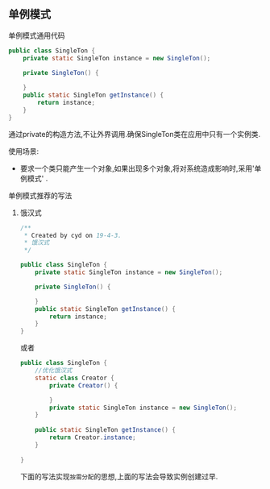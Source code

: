 ## 单例模式

单例模式通用代码

```java
public class SingleTon {
    private static SingleTon instance = new SingleTon();
   
    private SingleTon() {

    }
    public static SingleTon getInstance() {
        return instance;
    }
}
```

通过private的构造方法,不让外界调用.确保SingleTon类在应用中只有一个实例类.



使用场景:  

- 要求一个类只能产生一个对象,如果出现多个对象,将对系统造成影响时,采用'单例模式' .


单例模式推荐的写法

1. 饿汉式

   ```java
   /**
    * Created by cyd on 19-4-3.
    * 饿汉式
    */
   
   public class SingleTon {
       private static SingleTon instance = new SingleTon();
   
       private SingleTon() {
   
       }
       public static SingleTon getInstance() {
           return instance;
       }
   }
   ```

   或者  

   ```java
   public class SingleTon {    
       //优化饿汉式
       static class Creator {
           private Creator() {
   
           }
           private static SingleTon instance = new SingleTon();
       }
       
       public static SingleTon getInstance() {
           return Creator.instance;
       }
       
   }
   ```

   下面的写法实现`按需分配`的思想,上面的写法会导致实例创建过早.

